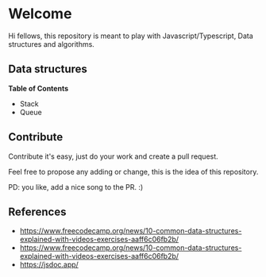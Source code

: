 # Welcome

Hi fellows, this repository is meant to play with Javascript/Typescript, Data structures and algorithms.  

## Data structures 

**Table of Contents**
- Stack
- Queue

## Contribute

Contribute it's easy, just do your work and create a pull request.

Feel free to propose any adding or change, this is the idea of this repository. 

PD: you like, add a nice song to the PR. :)

## References

- https://www.freecodecamp.org/news/10-common-data-structures-explained-with-videos-exercises-aaff6c06fb2b/
- https://www.freecodecamp.org/news/10-common-data-structures-explained-with-videos-exercises-aaff6c06fb2b/
- https://jsdoc.app/